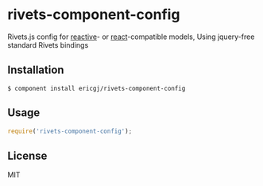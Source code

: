 
# rivets-component-config

  Rivets.js config for [reactive][1]- or [react][2]-compatible models, 
  Using jquery-free standard Rivets bindings

## Installation

    $ component install ericgj/rivets-component-config

## Usage

```javascript
require('rivets-component-config');
```
   
## License

  MIT

[1]: https://github.com/component/reactive
[2]: https://github.com/timoxley/react

